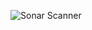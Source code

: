 ![Sonar Scanner](https://github.com/FatecSJC-PI-Time10/back-chat-app/workflows/Sonar%20Scanner/badge.svg)
